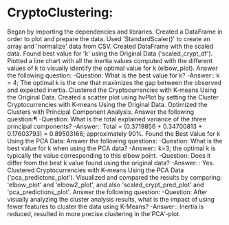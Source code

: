 # CryptoClustering:
Began by importing the dependencies and libraries.
Created a DataFrame in order to plot and prepare the data.
Used 'StandardScaler()' to create an array and 'normalize' data from CSV.
Created DataFrame with the scaled data.
Found best value for 'k' using the Original Data ('scaled_crypt_df').
Plotted a line chart with all the inertia values computed with the different values of k to visually identify the optimal value for k (elbow_plot).
Answer the following question:
-Question: What is the best value for k?
-Answer:: k = 4; The optimal k is the one that maximizes the gap between the observed and expected inertia.
Clustered the Cryptocurrencies with K-means Using the Original Data.
Created a scatter plot using hvPlot by setting the Cluster Cryptocurrencies with K-means Using the Original Data.
Optimized the Clusters with Principal Component Analysis.
Answer the following question:¶
-Question: What is the total explained variance of the three principal components?
-Answer:: Total = (0.3719856 + 0.34700813 + 0.17603793) = 0.89503166; approximately 90%.
Found the Best Value for k Using the PCA Data:
Answer the following questions:
-Question: What is the best value for k when using the PCA data?
-Answer:: k=3; the optimal k is typically the value corresponding to this elbow point.
-Question: Does it differ from the best k value found using the original data?
-Answer: : Yes.
Clustered Cryptocurrencies with K-means Using the PCA Data ('pca_predictons_plot').
Visualized and compared the results by comparing:  'elbow_plot' and 'elbow2_plot', and also 'scaled_crypt_pred_plot' and 'pca_predictions_plot'.
Answer the following question:
-Question: After visually analyzing the cluster analysis results, what is the impact of using fewer features to cluster the data using K-Means?
-Answer:: Inertia is reduced, resulted in more precise clustering in the'PCA'-plot.
